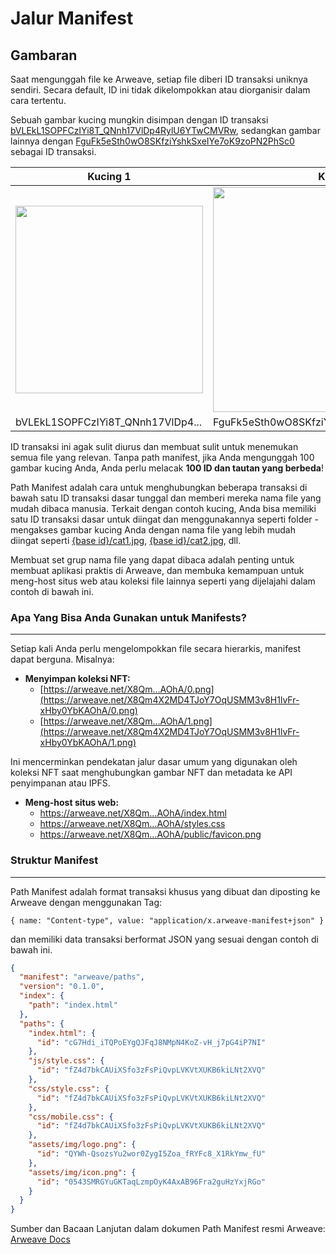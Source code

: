 # Jalur Manifest

## Gambaran

Saat mengunggah file ke Arweave, setiap file diberi ID transaksi uniknya sendiri. Secara default, ID ini tidak dikelompokkan atau diorganisir dalam cara tertentu.

Sebuah gambar kucing mungkin disimpan dengan ID transaksi [bVLEkL1SOPFCzIYi8T_QNnh17VlDp4RylU6YTwCMVRw](https://arweave.net/bVLEkL1SOPFCzIYi8T_QNnh17VlDp4RylU6YTwCMVRw), sedangkan gambar lainnya dengan [FguFk5eSth0wO8SKfziYshkSxeIYe7oK9zoPN2PhSc0](https://arweave.net/FguFk5eSth0wO8SKfziYshkSxeIYe7oK9zoPN2PhSc0) sebagai ID transaksi.

| Kucing 1 | Kucing 2 |
|---------|---------|
| <img src="https://arweave.net/bVLEkL1SOPFCzIYi8T_QNnh17VlDp4RylU6YTwCMVRw" width="300"> | <img src="https://arweave.net/FguFk5eSth0wO8SKfziYshkSxeIYe7oK9zoPN2PhSc0" width="360"> |
| bVLEkL1SOPFCzIYi8T_QNnh17VlDp4... | FguFk5eSth0wO8SKfziYshkSxeIYe7oK9zoPN2PhSc0 |

ID transaksi ini agak sulit diurus dan membuat sulit untuk menemukan semua file yang relevan. Tanpa path manifest, jika Anda mengunggah 100 gambar kucing Anda, Anda perlu melacak **100 ID dan tautan yang berbeda**!

Path Manifest adalah cara untuk menghubungkan beberapa transaksi di bawah satu ID transaksi dasar tunggal dan memberi mereka nama file yang mudah dibaca manusia. Terkait dengan contoh kucing, Anda bisa memiliki satu ID transaksi dasar untuk diingat dan menggunakannya seperti folder - mengakses gambar kucing Anda dengan nama file yang lebih mudah diingat seperti [{base id}/cat1.jpg](https://arweave.net/6dRh-TaiA5qtd0NWqrghpvC4_l3EtA3AwCluwPtfWVw/cat1.jpg), [{base id}/cat2.jpg](https://arweave.net/6dRh-TaiA5qtd0NWqrghpvC4_l3EtA3AwCluwPtfWVw/cat2.jpg), dll.

Membuat set grup nama file yang dapat dibaca adalah penting untuk membuat aplikasi praktis di Arweave, dan membuka kemampuan untuk meng-host situs web atau koleksi file lainnya seperti yang dijelajahi dalam contoh di bawah ini.

### Apa Yang Bisa Anda Gunakan untuk Manifests?

---

Setiap kali Anda perlu mengelompokkan file secara hierarkis, manifest dapat berguna. Misalnya:

- **Menyimpan koleksi NFT:**
    - [https://arweave.net/X8Qm…AOhA/0.png](https://arweave.net/X8Qm4X2MD4TJoY7OqUSMM3v8H1lvFr-xHby0YbKAOhA/0.png)
    - [https://arweave.net/X8Qm…AOhA/1.png](https://arweave.net/X8Qm4X2MD4TJoY7OqUSMM3v8H1lvFr-xHby0YbKAOhA/1.png)

Ini mencerminkan pendekatan jalur dasar umum yang digunakan oleh koleksi NFT saat menghubungkan gambar NFT dan metadata ke API penyimpanan atau IPFS.

- **Meng-host situs web:**
    - https://arweave.net/X8Qm…AOhA/index.html
    - https://arweave.net/X8Qm…AOhA/styles.css
    - https://arweave.net/X8Qm…AOhA/public/favicon.png

### Struktur Manifest

---

Path Manifest adalah format transaksi khusus yang dibuat dan diposting ke Arweave dengan menggunakan Tag:

 `{ name: "Content-type", value: "application/x.arweave-manifest+json" }`

dan memiliki data transaksi berformat JSON yang sesuai dengan contoh di bawah ini.

```json
{
  "manifest": "arweave/paths",
  "version": "0.1.0",
  "index": {
    "path": "index.html"
  },
  "paths": {
    "index.html": {
      "id": "cG7Hdi_iTQPoEYgQJFqJ8NMpN4KoZ-vH_j7pG4iP7NI"
    },
    "js/style.css": {
      "id": "fZ4d7bkCAUiXSfo3zFsPiQvpLVKVtXUKB6kiLNt2XVQ"
    },
    "css/style.css": {
      "id": "fZ4d7bkCAUiXSfo3zFsPiQvpLVKVtXUKB6kiLNt2XVQ"
    },
    "css/mobile.css": {
      "id": "fZ4d7bkCAUiXSfo3zFsPiQvpLVKVtXUKB6kiLNt2XVQ"
    },
    "assets/img/logo.png": {
      "id": "QYWh-QsozsYu2wor0ZygI5Zoa_fRYFc8_X1RkYmw_fU"
    },
    "assets/img/icon.png": {
      "id": "0543SMRGYuGKTaqLzmpOyK4AxAB96Fra2guHzYxjRGo"
    }
  }
}
```

Sumber dan Bacaan Lanjutan dalam dokumen Path Manifest resmi Arweave: [Arweave Docs](https://github.com/ArweaveTeam/arweave/blob/master/doc/path-manifest-schema.md)